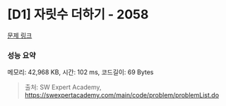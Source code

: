 # [D1] 자릿수 더하기 - 2058 

[문제 링크](https://swexpertacademy.com/main/code/problem/problemDetail.do?contestProbId=AV5QPRjqA10DFAUq) 

### 성능 요약

메모리: 42,968 KB, 시간: 102 ms, 코드길이: 69 Bytes



> 출처: SW Expert Academy, https://swexpertacademy.com/main/code/problem/problemList.do